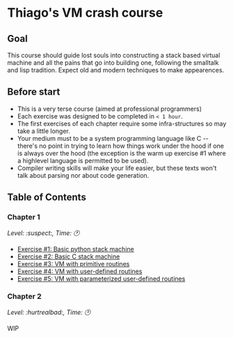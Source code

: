 # Thiago's VM crash course


## Goal

This course should guide lost souls into constructing a stack based virtual
machine and all the pains that go into building one, following the smalltalk
and lisp tradition. Expect old and modern techniques to make appearences.

## Before start

- This is a very terse course (aimed at professional programmers)
- Each exercise was designed to be completed in `< 1 hour`.
- The first exercises of each chapter require some infra-structures so may
  take a little longer.
- Your medium must to be a system programming language like C -- there's no
  point in trying to learn how things work under the hood if one is always
  over the hood (the exception is the warm up exercise #1 where a highlevel
  language is permitted to be used).
- Compiler writing skills will make your life easier, but these texts won't
  talk about parsing nor about code generation.


## Table of Contents

### Chapter 1
*Level: :suspect:, Time: :clock1:*

- [Exercise #1: Basic python stack machine](exercises/ch1/exercise_01.md)
- [Exercise #2: Basic C stack machine](exercises/ch1/exercise_02.md)
- [Exercise #3: VM with primitive routines](exercises/ch1/exercise_03.md)
- [Exercise #4: VM with user-defined routines](exercises/ch1/exercise_04.md)
- [Exercise #5: VM with parameterized user-defined routines](exercises/ch1/exercise_05.md)

### Chapter 2
*Level: :hurtrealbad:, Time: :clock2:*

WIP
